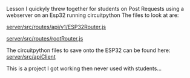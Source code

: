 Lesson I quickyly threw together for students on Post Requests using a webserver on an Esp32 running circuitpython
The files to look at are:

[server/src/routes/api/v1/ESP32Router.js](server/src/routes/api/v1/ESP32Router.js)

[server/src/routes/rootRouter.js](server/src/routes/rootRouter.js)

The circuitpython files to save onto the ESP32 can be found here:
[server/src/apiClient](server/src/apiClient)

This is a project I got working then never used with students...
